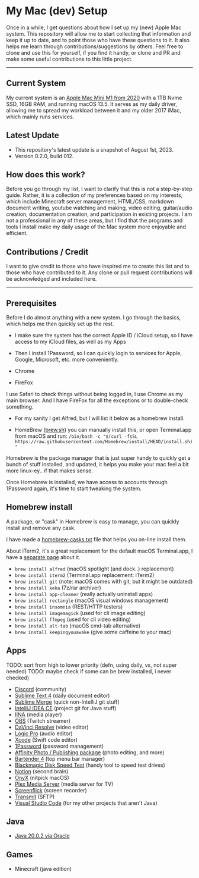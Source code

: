 # My Mac (dev) Setup

Once in a while, I get questions about how I set up my (new) Apple Mac system. This repository will allow me to start collecting that information and keep it up to date, and to point those who have these questions to it. It also helps me learn through contributions/suggestions by others. Feel free to clone and use this for yourself, if you find it handy, or clone and PR and make some useful contributions to this little project.

---

## Current System

My current system is an [Apple Mac Mini M1 from 2020](https://everymac.com/systems/apple/mac_mini/specs/mac-mini-m1-8-core-2020-specs.html) with a 1TB Nvme SSD, 16GB RAM, and running macOS 13.5. It serves as my daily driver, allowing me to spread my workload between it and my older 2017 iMac, which mainly runs services. 

## Latest Update

- This repository's latest update is a snapshot of August 1st, 2023. 
- Version 0.2.0, build 012.

## How does this work?

Before you go through my list, I want to clarify that this is not a step-by-step guide. Rather, it is a collection of my preferences based on my interests, which include Minecraft server management, HTML/CSS, markdown document writing, youtube watching and making, video editing, guitar/audio creation, documentation creation, and participation in existing projects. I am not a professional in any of these areas, but I find that the programs and tools I install make my daily usage of the Mac system more enjoyable and efficient.

## Contributions / Credit

I want to give credit to those who have inspired me to create this list and to those who have contributed to it. Any clone or pull request contributions will be acknowledged and included here.

---

## Prerequisites 

Before I do almost anything with a new system. I go through the basics, which helps me then quickly set up the rest.

- I make sure the system has the correct Apple ID / iCloud setup, so I have access to my iCloud files, as well as my Apps
- Then I install 1Password, so I can quickly login to services for Apple, Google, Microsoft, etc. more conveniently.

- Chrome
- FireFox

I use Safari to check things without being logged in, I use Chrome as my main browser. And I have FireFox for all the exceptions or to double-check something.

- For my sanity I get Alfred, but I will list it below as a homebrew install. 

- HomeBrew ([brew.sh](https://brew.sh/)) you can manually install this, or open Terminal.app from macOS and run:
  `/bin/bash -c "$(curl -fsSL https://raw.githubusercontent.com/Homebrew/install/HEAD/install.sh)"`

Homebrew is the package manager that is just super handy to quickly get a bunch of stuff installed, and updated, it helps you make your mac feel a bit more linux-ey.. if that makes sense. 

Once Homebrew is installed, we have access to accounts through 1Password again, it's time to start tweaking the system.

## Homebrew install <package>

A package, or "cask" in Homebrew is easy to manage, you can quickly install and remove any cask. 

I have made a [homebrew-casks.txt](/homebrew) file that helps you on-line install them.

About iTerm2, it's a great replacement for the default macOS Terminal.app, I have a [separate page](/terminal) about it.

- `brew install alfred` (macOS spotlight (and dock..) replacement)
- `brew install iterm2` (Terminal.app replacement: iTerm2)
- `brew install git` (note: macOS comes with git, but it might be outdated)
- `brew install keka` (7z/rar archiver)
- `brew install app-cleaner` (really actually uninstall apps)
- `brew install rectangle` (macOS visual windows management)
- `brew install insomnia` (REST/HTTP testers)
- `brew install imagemagick` (used for cli image editing)
- `brew install ffmpeg` (used for cli video editing)
- `brew install alt-tab` (macOS cmd-tab alternative)
- `brew install keepingyouawake` (give some caffeine to your mac)

## Apps

TODO: sort from high to lower priority (defn, using daily, vs, not super needed)
TODO: maybe check if some can be brew installed, i never checked)

- [Discord](https://discord.com/) (community)
- [Sublime Text 4](https://www.sublimetext.com/) (daily document editor)
- [Sublime Merge](https://www.sublimemerge.com/) (quick non-IntelliJ git stuff)
- [IntelliJ IDEA CE](https://www.jetbrains.com/idea/) (project git for Java stuff)
- [IINA](https://iina.io/) (media player)
- [OBS](https://obsproject.com/) (Twitch streamer)
- [DaVinci Resolve](https://www.blackmagicdesign.com/products/davinciresolve/) (video editor)
- [Logic Pro](https://www.apple.com/logic-pro/) (audio editor)
- [Xcode](https://developer.apple.com/xcode/) (Swift code editor)
- [1Password](https://1password.com/) (password management)
- [Affinity Photo / Publishing package](https://affinity.serif.com/) (photo editing, and more)
- [Bartender 4](https://www.macbartender.com/) (top menu bar manager)
- [Blackmagic Disk Speed Test](https://www.blackmagicdesign.com/products/blackmagicdiskspeedtest/) (handy tool to speed test drives)
- [Notion](https://www.notion.so/) (second brain)
- [OnyX](https://www.titanium-software.fr/en/onyx.html) (nitpick macOS)
- [Plex Media Server](https://www.plex.tv/) (media server for TV)
- [Screenflick](https://www.araelium.com/screenflick-mac-screen-recorder) (screen recorder)
- [Transmit](https://panic.com/transmit/) (SFTP)
- [Visual Studio Code](https://code.visualstudio.com/) (for my other projects that aren't Java)

## Java

- [Java 20.0.2 via Oracle](/java])

## Games

- Minecraft (java edition)
